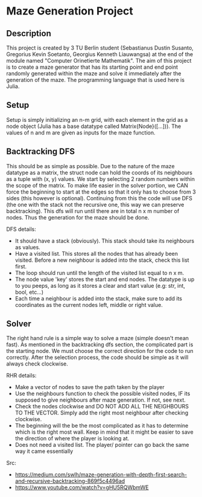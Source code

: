 # Maze Generation Project
## Description
This project is created by 3 TU Berlin student (Sebastianus Dustin Susanto, Gregorius Kevin Soetanto, Georgius Kenneth Liauwangsa) at the end of the module named "Computer Orinetierte Mathematik". The aim of this project is to create a maze generator that has its starting point and end point randomly generated within the maze and solve it immediately after the generation of the maze. The programming language that is used here is Julia.

## Setup
Setup is simply initializing an n-m grid, with each element in the grid as a node object (Julia has a base datatype called Matrix{Node}([...])). The values of n and m are given as inputs for the maze function.

## Backtracking DFS
This should be as simple as possible. Due to the nature of the maze datatype as a matrix, the struct node can hold the coords of its neighbours as a tuple with (x, y) values. We start by selecting 2 random numbers within the scope of the matrix. To make life easier in the solver portion, we CAN force the beginning to start at the edges so that it only has to choose from 3 sides (this however is optional). Continuing from this the code will use DFS (the one with the stack not the recursive one, this way we can preserve backtracking). This dfs will run until there are in total n x m number of nodes. Thus the generation for the maze should be done.

DFS details:
- It should have a stack (obviously). This stack should take its neighbours as values. 
- Have a visited list. This stores all the nodes that has already been visited. Before a new neighbour is added into the stack, check this list first.
- The loop should run until the length of the visited list equal to n x m.
- The node value 'key' stores the start and end nodes. The datatype is up to you peeps, as long as it stores a clear and start value (e.g: str, int, bool, etc...)
- Each time a neighbour is added into the stack, make sure to add its coordinates as the current nodes left, middle or right value.

## Solver
The right hand rule is a simple way to solve a maze (simple doesn't mean fast). As mentioned in the backtracking dfs section, the complicated part is the starting node. We must choose the correct direction for the code to run correctly. After the selection process, the code should be simple as it will always check clockwise.

RHR details:
- Make a vector of nodes to save the path taken by the player
- Use the neighbours function to check the possible visited nodes, IF its supposed to give neighbours after maze generation. If not, see next.
- Check the nodes clockwise and DO NOT ADD ALL THE NEIGHBOURS TO THE VECTOR. Simply add the right most neighbour after checking clockwise.
- The beginning will the be the most complicated as it has to determine which is the right most wall. Keep in mind that it might be easier to save the direction of where the player is looking at.
- Does not need a visited list. The player/ pointer can go back the same way it came essentially

Src:
- https://medium.com/swlh/maze-generation-with-depth-first-search-and-recursive-backtracking-869f5c4496ad
- https://www.youtube.com/watch?v=gHU5RQWbmWE



